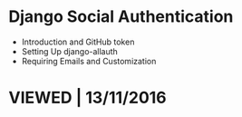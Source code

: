 # Django Social Authentication
- Introduction and GitHub token
- Setting Up django-allauth
- Requiring Emails and Customization

# VIEWED | 13/11/2016
